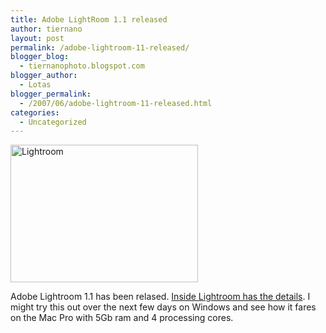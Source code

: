 ```yaml
---
title: Adobe LightRoom 1.1 released
author: tiernano
layout: post
permalink: /adobe-lightroom-11-released/
blogger_blog:
  - tiernanophoto.blogspot.com
blogger_author:
  - Lotas
blogger_permalink:
  - /2007/06/adobe-lightroom-11-released.html
categories:
  - Uncategorized
---
```

<img src="http://images.lotas-smartman.net/image.ashx?id=3df23d42-1cda-4060-bb8f-7fae16567a12" width=300 height=220 alt="Lightroom"> 

Adobe Lightroom 1.1 has been relased. [Inside Lightroom has the details][1]. I might try this out over the next few days on Windows and see how it fares on the Mac Pro with 5Gb ram and 4 processing cores.

 [1]: http://www.oreillynet.com/digitalmedia/blog/2007/06/lightroom_11_is_here.html
